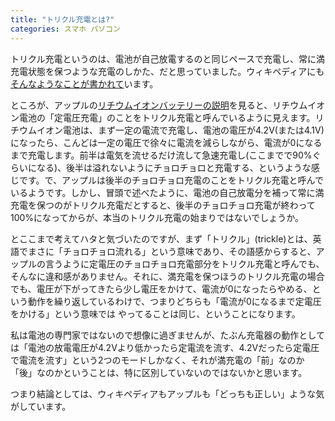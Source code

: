 ```yaml
---
title: "トリクル充電とは?"
categories: スマホ パソコン
---
```


トリクル充電というのは、電池が自己放電するのと同じペースで充電し、常に満充電状態を保つような充電のしかた、だと思っていました。ウィキペディアにも[そんなようなことが書かれて](https://ja.wikipedia.org/wiki/%E3%83%88%E3%83%AA%E3%82%AF%E3%83%AB%E5%85%85%E9%9B%BB)います。

ところが、アップルの[リチウムイオンバッテリーの説明](https://www.apple.com/jp/batteries/)を見ると、リチウムイオン電池の「定電圧充電」のことをトリクル充電と呼んでいるように見えます。リチウムイオン電池は、まず一定の電流で充電し、電池の電圧が4.2V(または4.1V)になったら、こんどは一定の電圧で徐々に電流を減らしながら、電流が0になるまで充電します。前半は電気を流せるだけ流して急速充電し(ここまでで90%ぐらいになる)、後半は溢れないようにチョロチョロと充電する、というような感じです。で、アップルは後半のチョロチョロ充電のことをトリクル充電と呼んでいるようです。しかし、冒頭で述べたように、電池の自己放電分を補って常に満充電を保つのがトリクル充電だとすると、後半のチョロチョロ充電が終わって100%になってからが、本当のトリクル充電の始まりではないでしょうか。

とここまで考えてハタと気づいたのですが、まず「トリクル」(trickle)とは、英語でまさに「チョロチョロ流れる」という意味であり、その語感からすると、アップルの言うように定電圧のチョロチョロ充電部分をトリクル充電と呼んでも、そんなに違和感がありません。それに、満充電を保つほうのトリクル充電の場合でも、電圧が下がってきたら少し電圧をかけて、電流が0になったらやめる、という動作を繰り返しているわけで、つまりどちらも「電流が0になるまで定電圧をかける」という意味では やってることは同じ、ということになります。

私は電池の専門家ではないので想像に過ぎませんが、たぶん充電器の動作としては「電池の放電電圧が4.2Vより低かったら定電流を流す、4.2Vだったら定電圧で電流を流す」という2つのモードしかなく、それが満充電の「前」なのか「後」なのかということは、特に区別していないのではないかと思います。

つまり結論としては、ウィキペディアもアップルも「どっちも正しい」ような気がしています。
